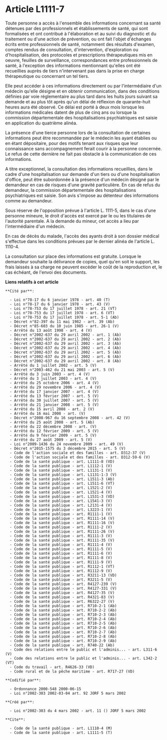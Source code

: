 # Article L1111-7

Toute personne a accès à l'ensemble des informations concernant sa santé détenues par des professionnels et établissements de
santé, qui sont formalisées et ont contribué à l'élaboration et au suivi du diagnostic et du traitement ou d'une action de
prévention, ou ont fait l'objet d'échanges écrits entre professionnels de santé, notamment des résultats d'examen, comptes
rendus de consultation, d'intervention, d'exploration ou d'hospitalisation, des protocoles et prescriptions thérapeutiques
mis en oeuvre, feuilles de surveillance, correspondances entre professionnels de santé, à l'exception des informations
mentionnant qu'elles ont été recueillies auprès de tiers n'intervenant pas dans la prise en charge thérapeutique ou
concernant un tel tiers.

Elle peut accéder à ces informations directement ou par l'intermédiaire d'un médecin qu'elle désigne et en obtenir
communication, dans des conditions définies par voie réglementaire au plus tard dans les huits jours suivant sa demande et au
plus tôt après qu'un délai de réflexion de quarante-huit heures aura été observé. Ce délai est porté à deux mois lorsque les
informations médicales datent de plus de cinq ans ou lorsque la commission départementale des hospitalisations psychiatriques
est saisie en application du quatrième alinéa.

La présence d'une tierce personne lors de la consultation de certaines informations peut être recommandée par le médecin les
ayant établies ou en étant dépositaire, pour des motifs tenant aux risques que leur connaissance sans accompagnement ferait
courir à la personne concernée. Le refus de cette dernière ne fait pas obstacle à la communication de ces informations.

A titre exceptionnel, la consultation des informations recueillies, dans le cadre d'une hospitalisation sur demande d'un
tiers ou d'une hospitalisation d'office, peut être subordonnée à la présence d'un médecin désigné par le demandeur en cas de
risques d'une gravité particulière. En cas de refus du demandeur, la commission départementale des hospitalisations
psychiatriques est saisie. Son avis s'impose au détenteur des informations comme au demandeur.

Sous réserve de l'opposition prévue à l'article L. 1111-5, dans le cas d'une personne mineure, le droit d'accès est exercé
par le ou les titulaires de l'autorité parentale. A la demande du mineur, cet accès a lieu par l'intermédiaire d'un médecin.

En cas de décès du malade, l'accès des ayants droit à son dossier médical s'effectue dans les conditions prévues par le
dernier alinéa de l'article L. 1110-4.

La consultation sur place des informations est gratuite. Lorsque le demandeur souhaite la délivrance de copies, quel qu'en
soit le support, les frais laissés à sa charge ne peuvent excéder le coût de la reproduction et, le cas échéant, de l'envoi
des documents.

**Liens relatifs à cet article**

	**Cité par**:

	  - Loi n°78-17 du 6 janvier 1978 - art. 40 (T)
	  - Loi n°78-17 du 6 janvier 1978 - art. 43 (V)
	  - Loi n°78-753 du 17 juillet 1978 - art. 21 (VT)
	  - Loi n°78-753 du 17 juillet 1978 - art. 6 (VT)
	  - Loi n°78-753 du 17 juillet 1978 - art. 5-1 (Ab)
	  - Décret n°82-397 du 11 mai 1982 - art. 39 (Ab)
	  - Décret n°85-603 du 10 juin 1985 - art. 26-1 (V)
	  - Arrêté du 13 août 1998 - art. 4 (V)
	  - Décret n°2002-637 du 29 avril 2002 - art. 1 (Ab)
	  - Décret n°2002-637 du 29 avril 2002 - art. 2 (Ab)
	  - Décret n°2002-637 du 29 avril 2002 - art. 3 (Ab)
	  - Décret n°2002-637 du 29 avril 2002 - art. 4 (Ab)
	  - Décret n°2002-637 du 29 avril 2002 - art. 5 (Ab)
	  - Décret n°2002-637 du 29 avril 2002 - art. 6 (Ab)
	  - Décret n°2002-637 du 29 avril 2002 - art. 8 (Ab)
	  - Arrêté du 1 juillet 2002 - art. 5 (V)
	  - Décret n°2003-462 du 21 mai 2003 - art. 5 (V)
	  - Arrêté du 3 juin 2003 - art. 4 (V)
	  - Arrêté du 3 juillet 2003 - art. 4 (V)
	  - Arrêté du 25 octobre 2006 - art. 4 (V)
	  - Arrêté du 29 novembre 2006 - art. 4 (V)
	  - Arrêté du 17 janvier 2007 - art. 4 (V)
	  - Arrêté du 13 février 2007 - art. 5 (V)
	  - Arrêté du 30 juillet 2007 - art. 5 (V)
	  - Arrêté du 21 janvier 2008 - art. 5 (V)
	  - Arrêté du 15 avril 2008 - art. 2 (V)
	  - Arrêté du 16 mai 2008 - art. (V)
	  - Décret n°2008-967 du 16 septembre 2008 - art. 42 (V)
	  - Arrêté du 25 août 2008 - art. 5 (Ab)
	  - Arrêté du 22 décembre 2008 - art. (V)
	  - Arrêté du 12 février 2009 - art. 5 (V)
	  - Arrêté du 9 février 2009 - art. 5 (V)
	  - Arrêté du 27 août 2009 - art. 5 (V)
	  - Loi n°2009-1436 du 24 novembre 2009 - art. 49 (V)
	  - Décret n°2015-1575 du 3 décembre 2015 - art. 5 (V)
	  - Code de l'action sociale et des familles - art. D312-37 (V)
	  - Code de l'action sociale et des familles - art. D312-59-6 (V)
	  - Code de la santé publique - art. L1111-8 (VD)
	  - Code de la santé publique - art. L1112-1 (V)
	  - Code de la santé publique - art. L1131-1 (V)
	  - Code de la santé publique - art. L1131-1-3 (V)
	  - Code de la santé publique - art. L1511-3 (Ab)
	  - Code de la santé publique - art. L1511-6 (VT)
	  - Code de la santé publique - art. L1521-2 (V)
	  - Code de la santé publique - art. L1521-4 (V)
	  - Code de la santé publique - art. L1531-3 (VD)
	  - Code de la santé publique - art. L1541-3 (V)
	  - Code de la santé publique - art. L2131-4 (V)
	  - Code de la santé publique - art. L3223-1 (V)
	  - Code de la santé publique - art. R1111-1 (V)
	  - Code de la santé publique - art. R1111-14 (V)
	  - Code de la santé publique - art. R1111-16 (V)
	  - Code de la santé publique - art. R1111-2 (V)
	  - Code de la santé publique - art. R1111-26 (V)
	  - Code de la santé publique - art. R1111-3 (V)
	  - Code de la santé publique - art. R1111-35 (V)
	  - Code de la santé publique - art. R1111-4 (V)
	  - Code de la santé publique - art. R1111-5 (V)
	  - Code de la santé publique - art. R1111-6 (V)
	  - Code de la santé publique - art. R1111-8 (V)
	  - Code de la santé publique - art. R1111-9 (V)
	  - Code de la santé publique - art. R1112-1 (VT)
	  - Code de la santé publique - art. R1112-9 (V)
	  - Code de la santé publique - art. R3211-13 (VD)
	  - Code de la santé publique - art. R3211-5 (V)
	  - Code de la santé publique - art. R4127-239 (V)
	  - Code de la santé publique - art. R4127-331 (V)
	  - Code de la santé publique - art. R4127-35 (V)
	  - Code de la santé publique - art. R4321-83 (V)
	  - Code de la santé publique - art. R6322-27 (V)
	  - Code de la santé publique - art. R710-2-1 (Ab)
	  - Code de la santé publique - art. R710-2-2 (Ab)
	  - Code de la santé publique - art. R710-2-3 (Ab)
	  - Code de la santé publique - art. R710-2-4 (Ab)
	  - Code de la santé publique - art. R710-2-5 (Ab)
	  - Code de la santé publique - art. R710-2-6 (Ab)
	  - Code de la santé publique - art. R710-2-7 (Ab)
	  - Code de la santé publique - art. R710-2-8 (Ab)
	  - Code de la santé publique - art. R710-2-9 (Ab)
	  - Code de la santé publique - art. R740-22 (Ab)
	  - Code des relations entre le public et l'adminis... - art. L311-6 (V)
	  - Code des relations entre le public et l'adminis... - art. L342-2 (VT)
	  - Code du travail - art. R4626-33 (VD)
	  - Code rural et de la pêche maritime - art. R717-27 (VD)

	**Codifié par**:

	  - Ordonnance 2000-548 2000-06-15
	  - Loi n°2002-303 2002-03-04 art. 92 JORF 5 mars 2002

	**Créé par**:

	  - Loi n°2002-303 du 4 mars 2002 - art. 11 () JORF 5 mars 2002

	**Cite**:

	  - Code de la santé publique - art. L1110-4 (M)
	  - Code de la santé publique - art. L1111-5 (T)
